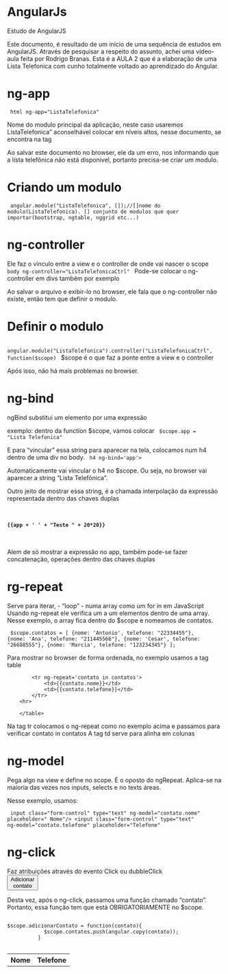 # AngularJs
Estudo de AngularJS


Este documento, é resultado de um inicio de uma sequência de estudos em AngularJS. Através de pesquisar a respeito do assunto, achei uma vídeo-aula feita por Rodrigo Branas. Esta é a AULA 2 que é a elaboração de uma Lista Telefonica com cunho totalmente voltado ao aprendizado do Angular.

# ng-app

<code> html ng-app="ListaTelefonica" </code>

Nome do modulo principal da aplicação, neste caso  usaremos ListaTelefonica” aconselhável colocar em níveis altos, nesse documento, se encontra na tag <html >

Ao salvar este documento no browser, ele da um erro, nos informando que a lista telefônica não está disponível, portanto precisa-se criar um modulo.

# Criando um modulo 

<code> angular.module("ListaTelefonica", []);//[]nome do modulo(ListaTelefonica). [] conjunto de modulos que quer importar(bootstrap, ngtable, nggrid etc...) </code>

# ng-controller 

Ele faz o vínculo entre a view e o controller de onde vai nascer o scope
<code> body ng-controller="ListaTelefonicaCtrl" </code>
Pode-se colocar o ng-controller em divs também por exemplo

Ao salvar o arquivo e exibir-lo no browser, ele fala que o ng-controller não existe, então tem que definir o modulo.

# Definir o modulo

<code> angular.module("ListaTelefonica").controller("ListaTelefonicaCtrl", function($scope) </code>
$scope é o que faz a ponte entre a view e o controller

Após isso, não há mais problemas no browser.




# ng-bind

ngBind substitui um elemento por uma expressão

exemplo:
dentro da function $scope, vamos colocar 
<code> $scope.app = "Lista Telefonica" </code>


E para “vincular” essa string para aparecer na tela, colocamos num h4 dentro de uma div no body.
<code> h4 ng-bind='app'> </code>

Automaticamente vai vincular o h4 no $scope. Ou seja, no browser vai aparecer a string “Lista Telefônica”.

Outro jeito de mostrar essa string, é a chamada interpolação da expressão representada dentro das chaves duplas

<code> <h4>{{app + ' ' + "Teste " + 20*20}} </h4> </code>

Alem de só mostrar a expressão no app, também pode-se fazer concatenação, operações dentro das chaves duplas


# rg-repeat

Serve para iterar, - “loop” - numa array como um for in em JavaScript
Usando ng-repeat ele verifica um a um elementos dentro de uma array. Nesse exemplo, o array fica dentro do $scope e nomeamos de contatos.

<code> $scope.contatos = [ 
            {nome: 'Antonio', telefone: "22334455"},
            {nome: 'Ana', telefone: "211445566"},
            {nome: 'Cesar', telefone: "26688555"},
            {nome: 'Marcia', telefone: "123234345"}
          ];
</code>

Para mostrar no browser de forma ordenada, no exemplo usamos a tag table

<table class='table table-striped'>
            <tr>
                <th>Nome</th>
                <th>Telefone</th>
            </tr>

            <tr ng-repeat='contato in contatos'>
                <td>{{contato.nome}}</td>
                <td>{{contato.telefone}}</td>
            </tr>
        <hr>

        </table>

Na tag tr colocamos o ng-repeat como no exemplo acima e passamos para verificar contato in contatos
A tag td serve para alinha em colunas



# ng-model

Pega algo na view e define no scope. É o oposto do ngRepeat. Aplica-se na maioria das vezes nos inputs, selects e no texts áreas.

Nesse exemplo, usamos:
 
<code> input class="form-control" type="text" ng-model="contato.nome" placeholder=" Nome"/>
 <input class="form-control" type="text" ng-model="contato.telefone" placeholder="Telefone"
</code>


# ng-click

Faz atribuições através do evento Click ou dubbleClick
<code> <button class="btn btn-primary" ng-click="adicionarContato(contato)">Adicionar contato</button> </code>

Desta vez, após o ng-click, passamos uma função chamado ”contato”. Portanto, essa função tem que está OBRIGATORIAMENTE no $scope.

<code>
$scope.adicionarContato = function(contato){
            $scope.contatos.push(angular.copy(contato));
          }
          </code>
